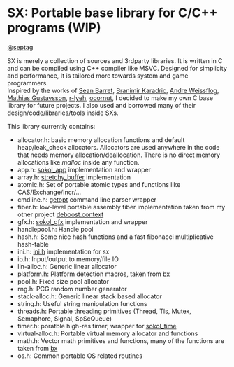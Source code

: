 # SX: Portable base library for C/C++ programs (WIP)
[@septag](https://twitter.com/septagh)

SX is merely a collection of sources and 3rdparty libraries. It is written in C and can be compiled using C++ compiler like MSVC. 
Designed for simplicity and performance, It is tailored more towards system and game programmers.  
Inspired by the works of [Sean Barret](https://github.com/nothings), [Branimir Karadric](https://github.com/bkaradzic), [Andre Weissflog](https://github.com/floooh), [Mathias Gustavsson](https://github.com/mattiasgustavsson), [r-lyeh](https://github.com/r-lyeh), [ocornut](https://github.com/ocornut), I decided to make my own C base library for future projects. I also used and borrowed many of their design/code/libraries/tools inside SXs.

This library currently contains:

- allocator.h: basic memory allocation functions and default heap/leak_check allocators. Allocators are used anywhere in the code that needs memory allocation/deallocation. There is no direct memory allocations like _malloc_ inside any function.
- app.h: [sokol_app](https://github.com/floooh/sokol) implementation and wrapper 
- array.h: [stretchy_buffer](https://github.com/nothings/stb/blob/master/stretchy_buffer.h) implementation
- atomic.h: Set of portable atomic types and functions like CAS/Exchange/Incr/...
- cmdline.h: [getopt](https://github.com/wc-duck/getopt) command line parser wrapper
- fiber.h: low-level portable assembly fiber implementation taken from my other project [deboost.context](https://github.com/septag/deboost.context)
- gfx.h: [sokol_gfx](https://github.com/floooh/sokol) implementation and wrapper 
- handlepool.h: Handle pool
- hash.h:  Some nice hash functions and a fast fibonacci multiplicative hash-table
- ini.h: [ini.h](https://github.com/mattiasgustavsson/libs/blob/master/ini.h) implementation for sx
- io.h: Input/output to memory/file IO
- lin-alloc.h: Generic linear allocator
- platform.h: Platform detection macros, taken from [bx](https://github.com/bkaradzic/bx)
- pool.h: Fixed size pool allocator
- rng.h: PCG random number generator
- stack-alloc.h: Generic linear stack based allocator
- string.h: Useful string manipulation functions
- threads.h: Portable threading primitives (Thread, Tls, Mutex, Semaphore, Signal, SpScQueue)
- timer.h: poratble high-res timer, wrapper for [sokol_time](https://github.com/floooh/sokol)
- virtual-alloc.h: Portable virtual memory allocator and functions
- math.h: Vector math primitives and functions, many of the functions are taken from [bx](https://github.com/bkaradzic/bx)
- os.h: Common portable OS related routines
